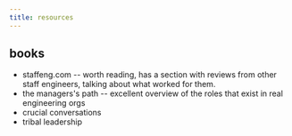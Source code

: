 ```yaml
---
title: resources
---
```


## books
* staffeng.com -- worth reading, has a section with reviews from other staff engineers, talking about what worked for them.
* the managers's path -- excellent overview of the roles that exist in real engineering orgs
* crucial conversations
* tribal leadership
